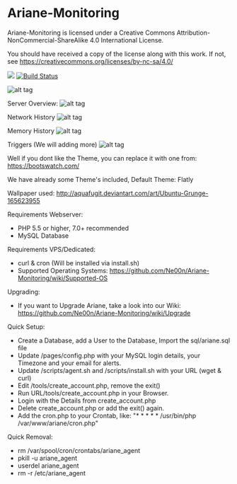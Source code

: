 # Ariane-Monitoring

Ariane-Monitoring is licensed under a
Creative Commons Attribution-NonCommercial-ShareAlike 4.0 International License.

You should have received a copy of the license along with this
work. If not, see https://creativecommons.org/licenses/by-nc-sa/4.0/

<a href="https://codeclimate.com/github/Ne00n/Ariane-Monitoring"><img src="https://codeclimate.com/github/Ne00n/Ariane-Monitoring/badges/gpa.svg" /></a>
[![Build Status](https://travis-ci.org/Ne00n/Ariane-Monitoring.svg?branch=master)](https://travis-ci.org/Ne00n/Ariane-Monitoring)

![alt tag](https://upload.wikimedia.org/wikipedia/commons/thumb/1/12/Cc-by-nc-sa_icon.svg/120px-Cc-by-nc-sa_icon.svg.png)

Server Overview:
![alt tag](http://i.imgur.com/RqAbntO.jpg)

Network History
![alt tag](http://i.imgur.com/VBE16ig.jpg)

Memory History
![alt tag](http://i.imgur.com/xETKvA0.jpg)

Triggers (We will adding more)
![alt tag](http://i.imgur.com/XAXBCP8.jpg)

Well if you dont like the Theme, you can replace it with one from: https://bootswatch.com/

We have already some Theme's included, Default Theme: Flatly

Wallpaper used: http://aquafugit.deviantart.com/art/Ubuntu-Grunge-165623955

Requirements Webserver:
  - PHP 5.5 or higher, 7.0+ recommended
  - MySQL Database

Requirements VPS/Dedicated:
  - curl & cron (Will be installed via install.sh)
  - Supported Operating Systems: https://github.com/Ne00n/Ariane-Monitoring/wiki/Supported-OS

Upgrading:
 - If you want to Upgrade Ariane, take a look into our Wiki: https://github.com/Ne00n/Ariane-Monitoring/wiki/Upgrade

Quick Setup:

- Create a Database, add a User to the Database, Import the sql/ariane.sql file
- Update /pages/config.php with your MySQL login details, your Timezone and your email for alerts.
- Update /scripts/agent.sh and /scripts/install.sh with your URL (wget & curl)
- Edit /tools/create_account.php, remove the exit()
- Run URL/tools/create_account.php in your Browser.
- Login with the Details from create_account.php
- Delete create_account.php or add the exit() again.
- Add the cron.php to your Crontab, like:  "* * * * * /usr/bin/php /var/www/ariane/cron.php"

Quick Removal:

- rm /var/spool/cron/crontabs/ariane_agent
- pkill -u ariane_agent
- userdel ariane_agent
- rm -r /etc/ariane_agent
